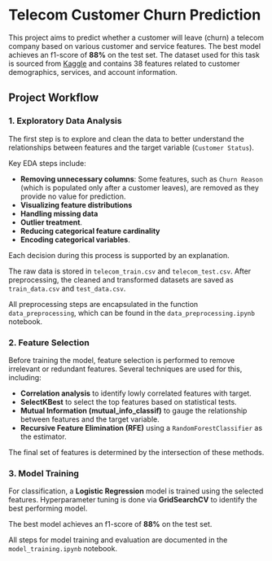 # Telecom Customer Churn Prediction

This project aims to predict whether a customer will leave (churn) a telecom company based on various customer and service features. 
The best model achieves an f1-score of **88%** on the test set. The dataset used for this task is sourced from [Kaggle](https://www.kaggle.com/datasets/levietdat/telecom-churn-prediction/data) and contains 38 features related to customer demographics, services, and account information.

## Project Workflow

### 1. Exploratory Data Analysis
The first step is to explore and clean the data to better understand the relationships between features and the target variable (`Customer Status`).

Key EDA steps include:
- **Removing unnecessary columns**: Some features, such as `Churn Reason` (which is populated only after a customer leaves), are removed as they provide no value for prediction.
- **Visualizing feature distributions**
- **Handling missing data**
- **Outlier treatment**.
- **Reducing categorical feature cardinality**
- **Encoding categorical variables**.

Each decision during this process is supported by an explanation.

The raw data is stored in `telecom_train.csv` and `telecom_test.csv`. After preprocessing, the cleaned and transformed datasets are saved as `train_data.csv` and `test_data.csv`.

All preprocessing steps are encapsulated in the function `data_preprocessing`, which can be found in the `data_preprocessing.ipynb` notebook.

### 2. Feature Selection
Before training the model, feature selection is performed to remove irrelevant or redundant features. Several techniques are used for this, including:
- **Correlation analysis** to identify lowly correlated features with target.
- **SelectKBest** to select the top features based on statistical tests.
- **Mutual Information (mutual_info_classif)** to gauge the relationship between features and the target variable.
- **Recursive Feature Elimination (RFE)** using a `RandomForestClassifier` as the estimator.

The final set of features is determined by the intersection of these methods.

### 3. Model Training
For classification, a **Logistic Regression** model is trained using the selected features. Hyperparameter tuning is done via **GridSearchCV** to identify the best performing model.

The best model achieves an f1-score of **88%** on the test set.

All steps for model training and evaluation are documented in the `model_training.ipynb` notebook.
